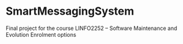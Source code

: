 # SmartMessagingSystem
Final project for the course LINFO2252 – Software Maintenance and Evolution Enrolment options
